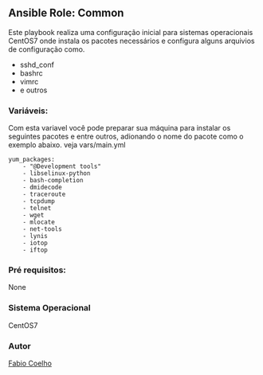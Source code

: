 ## Ansible Role: Common
Este playbook realiza uma configuração inicial para sistemas operacionais CentOS7 onde instala os pacotes necessários e configura alguns arquivios de configuração como.
- sshd_conf
- bashrc
- vimrc
- e outros

### Variáveis:
Com esta variavel você pode preparar sua máquina para instalar os seguintes pacotes e entre outros, adionando o nome do pacote como o exemplo abaixo. veja vars/main.yml

    yum_packages:
        - "@Development tools"
        - libselinux-python
        - bash-completion
        - dmidecode
        - traceroute
        - tcpdump
        - telnet
        - wget
        - mlocate
        - net-tools
        - lynis
        - iotop
        - iftop

### Pré requisitos:
None

### Sistema Operacional
CentOS7

### Autor
[Fabio Coelho](http://github.com/fcruzcoelho)


